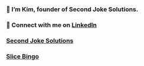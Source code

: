 
###  👋 I’m Kim, founder of Second Joke Solutions.

###   📧 Connect with me on [LinkedIn](www.linkedin.com/in/kim-matchett)

### [Second Joke Solutions](https://www.secondjoke.com/)
### [Slice Bingo](https://www.slicebingo.com/)



<!---
Kmatch1/Kmatch1 is a ✨ special ✨ repository because its `README.md` (this file) appears on your GitHub profile.
You can click the Preview link to take a look at your changes.
--->
